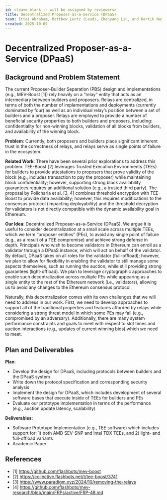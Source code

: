```yaml
---
id: <leave blank -- will be assigned by reviewers>
title: Decentralized Proposer-as-a-Service (DPaaS)
team: Ittai Abraham, Matthew Lentz (Lead), Chenyang Liu, and Kartik Nayak
created: 2025-10-09
---
```


# Decentralized Proposer-as-a-Service (DPaaS)

## Background and Problem Statement

The current Proposer-Builder Separation (PBS) design and implementations (e.g., MEV-Boost [1]) rely heavily on a “relay” entity that acts as an intermediary between builders and proposers. Relays are centralized, in terms of both the number of implementations and deployments (currently dominated by four) as well as an individual relay’s position between a set of builders and a proposer. Relays are employed to provide a number of beneficial security properties to both builders and proposers, including: confidentiality for non-winning blocks, validation of all blocks from builders, and availability of the winning block.

**Problem**: Currently, both proposers and builders place significant inherent trust in the correctness of relays, and relays serve as single points of failure in the ecosystem.

**Related Work**: There have been several prior explorations to address this problem. TEE-Boost [2] leverages Trusted Execution Environments (TEEs) for builders to provide attestations to proposers that prove validity of the block (e.g., includes transaction to pay the proposer) while maintaining block confidentiality; however, supporting strong block availability guarantees requires an additional solution (e.g., a trusted third party). The proposal by Policharla et al. [3, 4] combines threshold encryption with TEE-Boost to provide data availability; however, this requires modifications to the consensus protocol (impacting deployability) and the threshold decryption for validators is not directly compatible with the dynamic availability goal in Ethereum.

**Our Idea**: Decentralized Proposer-as-a-Service (DPaaS). We argue it is useful to consider decentralization at a small scale across multiple TEEs, which we term “proposer entities” (PEs),  to avoid any single point of failure (e.g., as a result of a TEE compromise) and achieve strong defense in depth. Principals who wish to become validators in Ethereum can enroll as a validator through a DPaaS instance, which will act on behalf of the validator. By default, DPaaS takes on all roles for the validator (full-offload); however, we plan to allow for flexibility in enabling the validator to still manage some aspects themselves, such as running the auction, while still providing strong guarantees (light-offload). We plan to leverage cryptographic approaches to enable such decentralization across multiple PEs while appearing as a single entity to the rest of the Ethereum network (i.e., validators), allowing us to avoid any changes to the Ethereum consensus protocol.

Naturally, this decentralization comes with its own challenges that we will need to address in our work. First, we need to develop approaches to support all of the traditional properties and features afforded by relays while considering a strong threat model in which some PEs may fail (e.g., compromised by an adversary). Additionally, there are many system performance constraints and goals to meet with respect to slot times and auction interactions (e.g., updates of current winning bids) which we need to meet.

## Plan and Deliverables

**Plan**:
- Develop the design for DPaaS, including protocols between builders and the DPaaS system
- Write down the protocol specification and corresponding security analysis
- Implement the design for DPaaS, which includes development of several software bases that execute inside of TEEs for builders and PEs
- Evaluate our prototype implementation in terms of the performance (e.g., auction update latency, scalability)

**Deliverables**:
- Software Prototype Implementation (e.g., TEE software) which includes support for: 1) both AMD SEV-SNP and Intel TDX TEEs, and 2) light- and full-offload variants
- Academic Paper

## References

- [1] https://github.com/flashbots/mev-boost
- [2] https://collective.flashbots.net/t/tee-boost/3741
- [3] https://www.paradigm.xyz/2024/10/removing-the-relays
- [4] https://github.com/flashbots/mev-research/blob/main/FRPs/active/FRP-48.md
